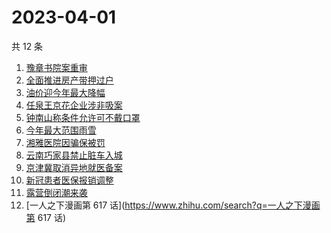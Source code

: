 # 2023-04-01

共 12 条

<!-- BEGIN ZHIHUSEARCH -->
<!-- 最后更新时间 Sat Apr 01 2023 16:10:40 GMT+0800 (China Standard Time) -->
1. [豫章书院案重审](https://www.zhihu.com/search?q=豫章书院案重审)
1. [全面推进房产带押过户](https://www.zhihu.com/search?q=全面推进房产带押过户)
1. [油价迎今年最大降幅](https://www.zhihu.com/search?q=油价迎今年最大降幅)
1. [任泉王京花企业涉非吸案 ](https://www.zhihu.com/search?q=任泉王京花企业涉非吸案 )
1. [钟南山称条件允许可不戴口罩](https://www.zhihu.com/search?q=钟南山称条件允许可不戴口罩)
1. [今年最大范围雨雪](https://www.zhihu.com/search?q=今年最大范围雨雪)
1. [湘雅医院因骗保被罚](https://www.zhihu.com/search?q=湘雅医院因骗保被罚)
1. [云南巧家县禁止脏车入城](https://www.zhihu.com/search?q=云南巧家县禁止脏车入城)
1. [京津冀取消异地就医备案](https://www.zhihu.com/search?q=京津冀取消异地就医备案)
1. [新冠患者医保报销调整](https://www.zhihu.com/search?q=新冠患者医保报销调整)
1. [露营倒闭潮来袭](https://www.zhihu.com/search?q=露营倒闭潮来袭)
1. [一人之下漫画第 617 话](https://www.zhihu.com/search?q=一人之下漫画第 617 话)
<!-- END ZHIHUSEARCH -->
